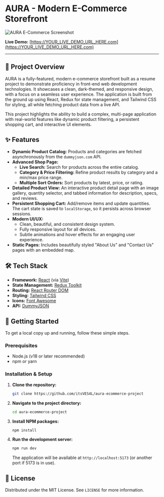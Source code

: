 ﻿# AURA - Modern E-Commerce Storefront

![AURA E-Commerce Screenshot](./public/screenshot.png)

**Live Demo:** [https://YOUR_LIVE_DEMO_URL_HERE.com](https://YOUR_LIVE_DEMO_URL_HERE.com)

---

## 📖 Project Overview

AURA is a fully-featured, modern e-commerce storefront built as a resume project to demonstrate proficiency in front-end web development technologies. It showcases a clean, dark-themed, and responsive design, with a focus on a seamless user experience. The application is built from the ground up using React, Redux for state management, and Tailwind CSS for styling, all while fetching product data from a live API.

This project highlights the ability to build a complex, multi-page application with real-world features like dynamic product filtering, a persistent shopping cart, and interactive UI elements.

## ✨ Features

-   **Dynamic Product Catalog:** Products and categories are fetched asynchronously from the `dummyjson.com` API.
-   **Advanced Shop Page:**
    -   **Live Search:** Search for products across the entire catalog.
    -   **Category & Price Filtering:** Refine product results by category and a min/max price range.
    -   **Multiple Sort Orders:** Sort products by latest, price, or rating.
-   **Detailed Product View:** An interactive product detail page with an image gallery, quantity selector, and tabbed information for description, specs, and reviews.
-   **Persistent Shopping Cart:** Add/remove items and update quantities. The cart state is saved to `localStorage`, so it persists across browser sessions.
-   **Modern UI/UX:**
    -   Clean, beautiful, and consistent design system.
    -   Fully responsive layout for all devices.
    -   Subtle animations and hover effects for an engaging user experience.
-   **Static Pages:** Includes beautifully styled "About Us" and "Contact Us" pages with an embedded map.

## 🛠️ Tech Stack

-   **Framework:** [React](https://reactjs.org/) (via [Vite](https://vitejs.dev/))
-   **State Management:** [Redux Toolkit](https://redux-toolkit.js.org/)
-   **Routing:** [React Router DOM](https://reactrouter.com/)
-   **Styling:** [Tailwind CSS](https://tailwindcss.com/)
-   **Icons:** [Font Awesome](https://fontawesome.com/)
-   **API:** [DummyJSON](https://dummyjson.com/)

## 🚀 Getting Started

To get a local copy up and running, follow these simple steps.

### Prerequisites

-   Node.js (v18 or later recommended)
-   npm or yarn

### Installation & Setup

1.  **Clone the repository:**
    ```sh
    git clone https://github.com/itsVES4L/aura-ecommerce-project
    ```
2.  **Navigate to the project directory:**
    ```sh
    cd aura-ecommerce-project
    ```
3.  **Install NPM packages:**
    ```sh
    npm install
    ```
4.  **Run the development server:**
    ```sh
    npm run dev
    ```
    The application will be available at `http://localhost:5173` (or another port if 5173 is in use).

## 📄 License

Distributed under the MIT License. See `LICENSE` for more information.
